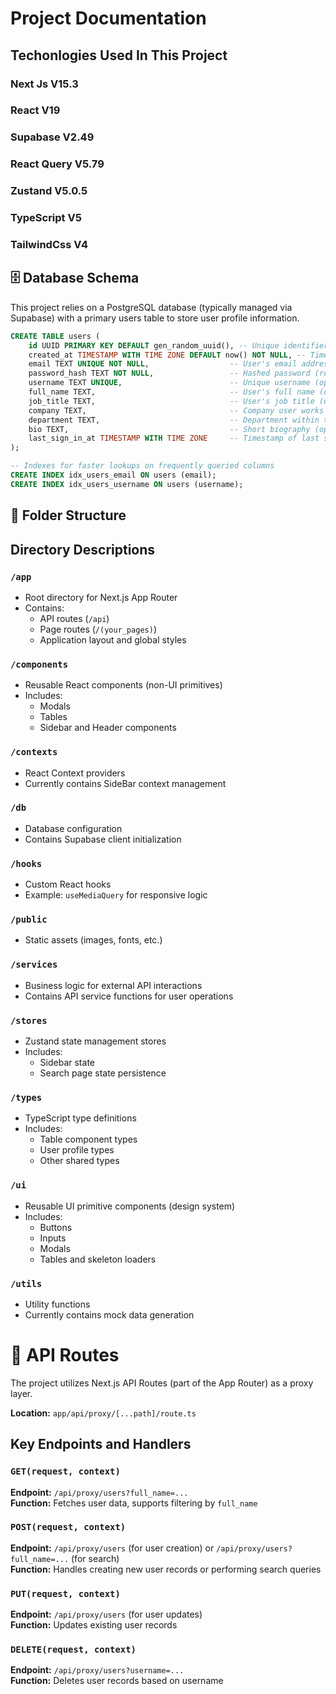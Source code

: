 # Project Documentation



## Techonlogies Used In This Project

### Next Js V15.3

### React V19

### Supabase V2.49

### React Query V5.79

### Zustand V5.0.5

### TypeScript V5

### TailwindCss V4




## 🗄️ Database Schema

This project relies on a PostgreSQL database (typically managed via Supabase) with a primary users table to store user profile information.

```sql
CREATE TABLE users (
    id UUID PRIMARY KEY DEFAULT gen_random_uuid(), -- Unique identifier for each user
    created_at TIMESTAMP WITH TIME ZONE DEFAULT now() NOT NULL, -- Timestamp of user creation
    email TEXT UNIQUE NOT NULL,                  -- User's email address (unique and required)
    password_hash TEXT NOT NULL,                 -- Hashed password (required)
    username TEXT UNIQUE,                        -- Unique username (optional)
    full_name TEXT,                              -- User's full name (optional)
    job_title TEXT,                              -- User's job title (optional)
    company TEXT,                                -- Company user works for (optional)
    department TEXT,                             -- Department within the company (optional)
    bio TEXT,                                    -- Short biography (optional)
    last_sign_in_at TIMESTAMP WITH TIME ZONE     -- Timestamp of last sign-in (optional)
);

-- Indexes for faster lookups on frequently queried columns
CREATE INDEX idx_users_email ON users (email);
CREATE INDEX idx_users_username ON users (username);
```



## 📂 Folder Structure


## Directory Descriptions

### `/app`
- Root directory for Next.js App Router
- Contains:
  - API routes (`/api`)
  - Page routes (`/(your_pages)`)
  - Application layout and global styles

### `/components`
- Reusable React components (non-UI primitives)
- Includes:
  - Modals
  - Tables
  - Sidebar and Header components

### `/contexts`
- React Context providers
- Currently contains SideBar context management

### `/db`
- Database configuration
- Contains Supabase client initialization

### `/hooks`
- Custom React hooks
- Example: `useMediaQuery` for responsive logic

### `/public`
- Static assets (images, fonts, etc.)

### `/services`
- Business logic for external API interactions
- Contains API service functions for user operations

### `/stores`
- Zustand state management stores
- Includes:
  - Sidebar state
  - Search page state persistence

### `/types`
- TypeScript type definitions
- Includes:
  - Table component types
  - User profile types
  - Other shared types

### `/ui`
- Reusable UI primitive components (design system)
- Includes:
  - Buttons
  - Inputs
  - Modals
  - Tables and skeleton loaders

### `/utils`
- Utility functions
- Currently contains mock data generation






# 🔌 API Routes

The project utilizes Next.js API Routes (part of the App Router) as a proxy layer.

**Location:** `app/api/proxy/[...path]/route.ts`

## Key Endpoints and Handlers

### `GET(request, context)`
**Endpoint:** `/api/proxy/users?full_name=...`  
**Function:** Fetches user data, supports filtering by `full_name`

### `POST(request, context)`
**Endpoint:** `/api/proxy/users` (for user creation) or `/api/proxy/users?full_name=...` (for search)  
**Function:** Handles creating new user records or performing search queries

### `PUT(request, context)`
**Endpoint:** `/api/proxy/users` (for user updates)  
**Function:** Updates existing user records

### `DELETE(request, context)`
**Endpoint:** `/api/proxy/users?username=...`  
**Function:** Deletes user records based on username
